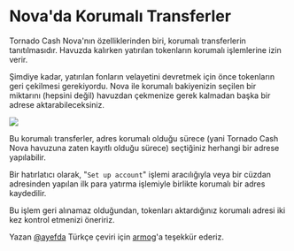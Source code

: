# Nova'da Korumalı Transferler

Tornado Cash Nova'nın özelliklerinden biri, korumalı transferlerin tanıtılmasıdır. Havuzda kalırken yatırılan tokenların korumalı işlemlerine izin verir.

Şimdiye kadar, yatırılan fonların velayetini devretmek için önce tokenların geri çekilmesi gerekiyordu. Nova ile korumalı bakiyenizin seçilen bir miktarını (hepsini değil) havuzdan çekmenize gerek kalmadan başka bir adrese aktarabileceksiniz.

![](https://camo.githubusercontent.com/b5a494a3a4db673bfb59913301359bde4ee54e223d1ce18b2997bb98fda71269/68747470733a2f2f692e696d6775722e636f6d2f63663939744f6e2e676966)

Bu korumalı transferler, adres korumalı olduğu sürece (yani Tornado Cash Nova havuzuna zaten kayıtlı olduğu sürece) seçtiğiniz herhangi bir adrese yapılabilir.

Bir hatırlatıcı olarak, "`Set up account`" işlemi aracılığıyla veya bir cüzdan adresinden yapılan ilk para yatırma işlemiyle birlikte korumalı bir adres kaydedilir.

Bu işlem geri alınamaz olduğundan, tokenları aktardığınız korumalı adresi iki kez kontrol etmenizi öneririz.

Yazan [@ayefda](https://torn.community/u/ayefda) Türkçe çeviri için [armog](https://twitter.com/armogedd0n)'a teşekkür ederiz.
